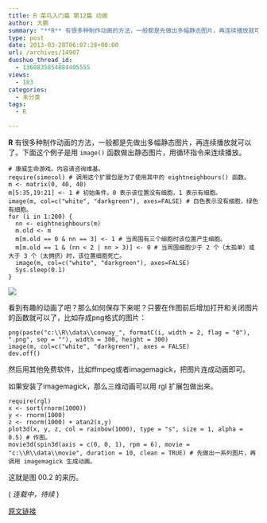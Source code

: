 ```yaml
---
title: R 菜鸟入门篇 第12篇 动画
author: 大鹏
summary: "**R** 有很多种制作动画的方法，一般都是先做出多幅静态图片，再连续播放就可以了。下面这个例子是用 `image()` 函数做出静态图片，用循环指令来连续播放。"
type: post
date: 2013-03-28T06:07:28+00:00
url: /archives/14907
duoshuo_thread_id:
  - 1360835854884405555
views:
  - 183
categories:
  - 未分类
tags:
  - R

---
```

**R** 有很多种制作动画的方法，一般都是先做出多幅静态图片，再连续播放就可以了。下面这个例子是用 `image()` 函数做出静态图片，用循环指令来连续播放。

    # 康威生命游戏。内容请咨询维基。
    require(simecol) # 调用这个扩展包是为了使用其中的 eightneighbours() 函数。
    m <- matrix(0, 40, 40)
    m[5:35,19:21] <- 1 # 初始条件。0 表示该位置没有细胞，1 表示有细胞。
    image(m, col=c("white", "darkgreen"), axes=FALSE) # 白色表示没有细胞，绿色有细胞。
    for (i in 1:200) {
      nn <- eightneighbours(m)
      m.old <- m 
      m[m.old == 0 & nn == 3] <- 1 # 当周围有三个细胞时该位置产生细胞。
      m[m.old == 1 & (nn < 2 | nn > 3)] <- 0 # 当周围细胞少于 2 个（太孤单）或大于 3 个（太拥挤）时，该位置细胞死亡。
      image(m, col=c("white", "darkgreen"), axes=FALSE)
      Sys.sleep(0.1)
    }
    

![][1]

看到有趣的动画了吧？那么如何保存下来呢？只要在作图前后增加打开和关闭图片的函数就可以了，比如存成png格式的图片：

    png(paste("c:\\R\\data\\conway_", formatC(i, width = 2, flag = "0"), ".png", sep = ""), width = 300, height = 300) 
    image(m, col=c("white", "darkgreen"), axes = FALSE)
    dev.off()
    

然后用其他免费软件，比如ffmpeg或者imagemagick，把图片连成动画即可。

如果安装了imagemagick，那么三维动画可以用 rgl 扩展包做出来。

    require(rgl)
    x <- sort(rnorm(1000))
    y <- rnorm(1000)
    z <- rnorm(1000) + atan2(x,y)
    plot3d(x, y, z, col = rainbow(1000), type = "s", size = 1, alpha = 0.5) # 作图。
    movie3d(spin3d(axis = c(0, 0, 1), rpm = 6), movie = "c:\\R\\data\\movie", duration = 10, clean = TRUE) # 先做出一系列图片，再调用 imagemagick 生成动画。
    

这就是图 00.2 的来历。

( _连载中，待续_ )

 [1]: https://jeaxea.blu.livefilestore.com/y1pLyzPCMBnH6F3inGpgmEnBsy3GjLgsicL4V-e9Vp3fVcxdBOKWmy7g9TgPXHpVNfQ2Cg-VtsJTymAjdUsDKUaguIDWdQnAtSN/2013-03-28_conway.gif

[原文链接](http://dapengde.com/archives/14907)

